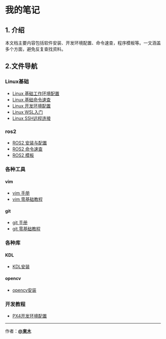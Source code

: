 # 我的笔记
## 1. 介绍
本文档主要内容包括软件安装、开发环境配置、命令速查，程序模板等。一文涵盖多个方面，避免反复查找资料。
## 2.文件导航
###  Linux基础
- [Linux 基础工作环境配置](/linux/Linux_setup.md)
- [Linux 基础命令速查](/linux/Linux_cmd.md)
- [Linux 开发环境配置](/linux/Linux_development.md)
- [Linux WSL入门](/linux/Linux_wsl.md)
- [Linux SSH远程连接](/linux/Linux_ssh.md)
###  ros2
- [ROS2 安装与配置](/ros2/Linux_ros2_installation.md)
- [ROS2 命令速查](/ros2/Linux_ros2_cmd.md)
- [ROS2 模板](/ros2/Linux_ros2_template.md)
### 各种工具
#### vim
- [vim 手册](/tools/vim/Linux_vim.md)
- [vim 零基础教程](/tools/vim/Linux_vim_tutorial.md)
#### git
- [git 手册](/tools/git/Linux_git.md)
- [git 零基础教程](/tools/git/Linux_git_tutorial.md)
### 各种库
#### KDL
- [KDL安装](/lib/kdl/Linux_kdl_installation.md.md)
#### opencv
- [opencv安装](/lib/opencv/Linux_opencv_installation.md)

### 开发教程
- [PX4开发环境配置](/px4/Linux_px4_install.md)
---
作者：[**@東木**](https://github.com/VictorEastwood)



